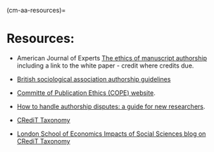 (cm-aa-resources)=
# Resources:
* American Journal of Experts [The ethics of manuscript authorship](https://www.aje.com/en/arc/ethics-manuscript-authorship/e) including a link to the white paper - credit where credits due.

* [British sociological association authorship guidelines](https://www.britsoc.co.uk/publications/guidelines-reports/authorship-guidelines.aspx)

* [Committe of Publication Ethics (COPE) website](https://publicationethics.org/).

* [How to handle authorship disputes: a guide for new researchers](https://publicationethics.org/files/2003pdf12_0.pdf).

* [CRediT Taxonomy](https://casrai.org/credit/)

* [London School of Economics Impacts of Social Sciences blog on CRediT Taxonomy](https://blogs.lse.ac.uk/impactofsocialsciences/2020/01/20/credit-check-should-we-welcome-tools-to-differentiate-the-contributions-made-to-academic-papers/)



